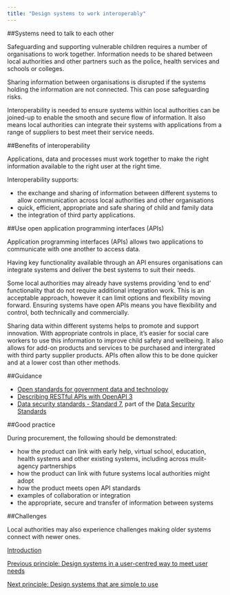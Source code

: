 ```yaml
---
title: "Design systems to work interoperably"
---
```


##Systems need to talk to each other

Safeguarding and supporting vulnerable children requires a number of organisations to work together. Information needs to be shared between local authorities and other partners such as the police, health services and schools or colleges.

Sharing information between organisations is disrupted if the systems holding the information are not connected. This can pose safeguarding risks. 

Interoperability is needed to ensure systems within local authorities can be joined-up to enable the smooth and secure flow of information. It also means local authorities can integrate their systems with applications from a range of suppliers to best meet their service needs.

##Benefits of interoperability

Applications, data and processes must work together to make the right information available to the right user at the right time.

Interoperability supports:

* the exchange and sharing of information between different systems to allow communication across local authorities and other organisations
* quick, efficient, appropriate and safe sharing of child and family data
* the integration of third party applications.   

##Use open application programming interfaces (APIs)

Application programming interfaces (APIs) allows two applications to communicate with one another to access data.

Having key functionality available through an API ensures organisations can integrate systems and deliver the best systems to suit their needs. 

Some local authorities may already have systems providing ‘end to end’ functionality that do not require additional integration work. This is an acceptable approach, however it can limit options and flexibility moving forward. Ensuring systems have open APIs means you have flexibility and control, both technically and commercially.

Sharing data within different systems helps to promote and support innovation. With appropriate controls in place, it’s easier for social care workers to use this information to improve child safety and wellbeing. It also allows for add-on products and services to be purchased and intergrated with third party supplier products. APIs often allow this to be done quicker and at a lower cost than other methods.

##Guidance

* [Open standards for government data and technology](https://www.gov.uk/government/collections/open-standards-for-government-data-and-technology#recommended-open-standards)
* [Describing RESTful APIs with OpenAPI 3](https://www.gov.uk/government/publications/recommended-open-standards-for-government/describing-restful-apis-with-openapi-3)
* [Data security standards - Standard 7](https://www.dsptoolkit.nhs.uk/Help/Attachment/486), part of the [Data Security Standards](https://digital.nhs.uk/about-nhs-digital/our-work/nhs-digital-data-and-technology-standards/framework/beta---data-security-standards)

##Good practice

During procurement, the following should be demonstrated:

* how the product can link with early help, virtual school, education, health systems and other existing systems, including across mulit-agency partnerships 
* how the product can link with future systems local authorities might adopt
* how the product meets open API standards
* examples of collaboration or integration
* the appropriate, secure and transfer of information between systems

##Challenges

Local authorities may also experience challenges making older systems connect with newer ones. 

[Introduction](/index)

[Previous principle: Design systems in a user-centred way to meet user needs](/principle-1)

[Next principle: Design systems that are simple to use](/principle-3)
